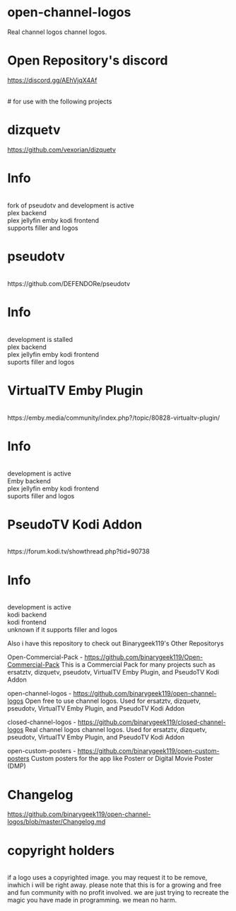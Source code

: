 # open-channel-logos
Real channel logos channel logos.
<br>
# Open Repository's discord

https://discord.gg/AEhVjqX4Af

<br>
# for use with the following projects

# dizquetv
https://github.com/vexorian/dizquetv
<br>
# Info
<br>
fork of pseudotv and development is active<br>
plex backend<br>
plex jellyfin emby kodi frontend<br>
supports filler and logos<br>



# pseudotv 
<br>
https://github.com/DEFENDORe/pseudotv<br>

# Info
<br>
development is stalled<br>
plex backend<br>
plex jellyfin emby kodi frontend<br>
suports filler and logos<br>

# VirtualTV Emby Plugin
<br>
https://emby.media/community/index.php?/topic/80828-virtualtv-plugin/<br>

# Info
<br>
development is active<br>
Emby backend<br>
plex jellyfin emby kodi frontend<br>
suports filler and logos<br>

# PseudoTV Kodi Addon
<br>
https://forum.kodi.tv/showthread.php?tid=90738<br>

# Info
<br>
development is active<br>
kodi backend<br>
kodi frontend<br>
unknown if it supports filler and logos<br>


Also i have this repository to check out Binarygeek119's Other Repositorys


Open-Commercial-Pack - https://github.com/binarygeek119/Open-Commercial-Pack
This is a Commercial Pack for many projects such as ersatztv, dizquetv, pseudotv, VirtualTV Emby Plugin, and PseudoTV Kodi Addon

open-channel-logos - https://github.com/binarygeek119/open-channel-logos
Open free to use channel logos. Used for  ersatztv, dizquetv, pseudotv, VirtualTV Emby Plugin, and PseudoTV Kodi Addon

closed-channel-logos - https://github.com/binarygeek119/closed-channel-logos
Real channel logos channel logos. Used for  ersatztv, dizquetv, pseudotv, VirtualTV Emby Plugin, and PseudoTV Kodi Addon

open-custom-posters - https://github.com/binarygeek119/open-custom-posters
Custom posters for the app like Posterr or Digital Movie Poster (DMP)


# Changelog

https://github.com/binarygeek119/open-channel-logos/blob/master/Changelog.md


# copyright holders

<br>
if a logo uses a copyrighted image. you may request it to be remove, inwhich i will be right away. please note that this is for a growing and free and fun community with no profit involved. we are just trying to recreate the magic you have made in programming. we mean no harm.
